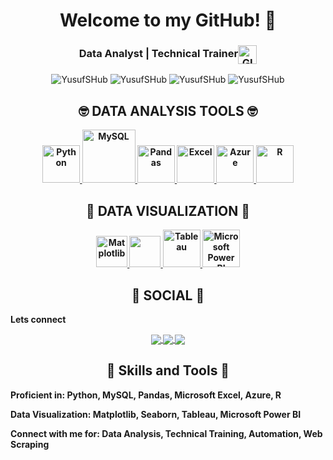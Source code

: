 <h1 align="center"> Welcome to my GitHub! 🤗</h1>

<h3 align="center">Data Analyst | Technical Trainer<img align="center" alt="GIF" width="30px" src="https://media.giphy.com/media/H6KusZ8pzxtyymblnE/giphy.gif" /></h3> 

<p align="center"> 
  <img src="https://komarev.com/ghpvc/?username=YusufSHub" alt="YusufSHub"/>  
  <img src="https://badges.pufler.dev/repos/YusufSHub" alt="YusufSHub"/>  
  <img src="https://badges.pufler.dev/years/YusufSHub" alt="YusufSHub"/>  
  <img src="https://badges.pufler.dev/commits/monthly/YusufSHub" alt="YusufSHub"/>  
</p> 

<p></p>

<div align="center"> <h2 align="center"> 🤓 DATA ANALYSIS TOOLS 🤓 </h2> </div>

<b><b>

<p align="center">
  <a href="https://www.python.org/"> <img src="https://www.python.org/static/community_logos/python-logo.png" alt="Python" height="60"/> </a>
  <a href="https://www.mysql.com/" target="_blank"> <img src="https://www.mysql.com/common/logos/logo-mysql-170x115.png" alt="MySQL" height="85"/> </a>
  <a href="https://pandas.pydata.org/" target="_blank"> <img src="https://upload.wikimedia.org/wikipedia/commons/thumb/e/ed/Pandas_logo.svg/2560px-Pandas_logo.svg.png" alt="Pandas" height="60"/> </a>
  <a href="https://www.microsoft.com/en-gb/microsoft-365/excel" target="_blank"> <img src="https://upload.wikimedia.org/wikipedia/commons/thumb/3/34/Microsoft_Office_Excel_%282019%E2%80%93present%29.svg/512px-Microsoft_Office_Excel_%282019%E2%80%93present%29.svg.png" alt="Excel" height="60"/> </a>
  <a href="https://azure.microsoft.com/en-gb" target="_blank"> <img src="https://upload.wikimedia.org/wikipedia/commons/thumb/a/a8/Microsoft_Azure_Logo.svg/187px-Microsoft_Azure_Logo.svg.png" alt="Azure" height="60"/> </a>
  <a href="https://www.r-project.org" target="_blank"> <img src="https://www.r-project.org/logo/Rlogo.png" alt="R" height="60"/> </a>
</p>

<div align="center"> <h2 align="center"> 🙂 DATA VISUALIZATION 🙂 </h2> </div>

<b><b>

<p align="center">
  <a href="https://matplotlib.org" target="_blank"> <img src="https://matplotlib.org/stable/_images/sphx_glr_logos2_003.png" alt="Matplotlib" height="50"/> </a>
  <a href="https://seaborn.pydata.org" target="_blank"> <img src="https://seaborn.pydata.org/_static/logo-wide-lightbg.svg" height="50"/> </a>
  <a href="https://www.tableau.com" target="_blank"> <img src="https://www.tableau.com/sites/default/files/2022-04/TableauLogo_RGB.png" alt="Tableau" height="60"/> </a>
  <a href="https://app.powerbi.com/" target="_blank"> <img src="https://insightsoftware.com/wp-content/uploads/2018/03/blog-microsoft-power-bi-solid-color.jpg" alt="Microsoft Power BI" height="60"/> </a>
</p>

<div align="center"> <h2 align="center"> 👨 SOCIAL 👩 </h2> </div>

<b>Lets connect</b>

<p align="center">
  <a href="https://www.linkedin.com/in/yusuf-satilmis/"> 
    <img align="center" src="https://img.shields.io/badge/linkedin-%230077B5.svg?&style=for-the-badge&logo=linkedin&logoColor=white" />
  </a>

  <a href="https://public.tableau.com/app/profile/yusufsat">
    <img align="center" src="https://img.shields.io/badge/-Tableau-1e376b?style=for-the-badge&logo=tableau&logoColor=white"  />
  </a>

  <a href="mailto:">  
    <img align="center" src="https://img.shields.io/badge/gmail-f1f2f6.svg?&style=for-the-badge&logo=gmail&logoColor=red"  />
  </a>
</p>

<div align="center"> <h2 align="center"> 💼 Skills and Tools 💼 </h2> </div>

<b>Proficient in:</b> Python, MySQL, Pandas, Microsoft Excel, Azure, R

<b>Data Visualization:</b> Matplotlib, Seaborn, Tableau, Microsoft Power BI

<b>Connect with me for:</b> Data Analysis, Technical Training, Automation, Web Scraping
